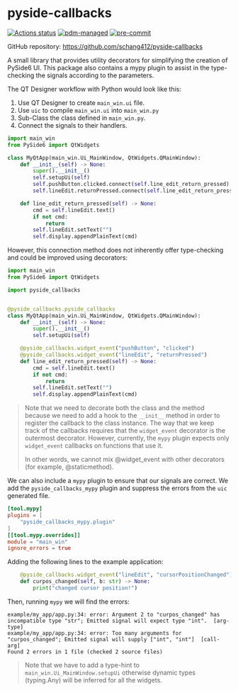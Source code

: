 # pyside-callbacks

[![Actions status](https://github.com/schang412/pyside-callbacks/workflows/regression-tests/badge.svg)](https://github.com/schang412/pyside-callbacks/actions)
[![pdm-managed](https://img.shields.io/badge/pdm-managed-blueviolet)](https://pdm.fming.dev)
[![pre-commit](https://img.shields.io/badge/pre--commit-enabled-brightgreen?logo=pre-commit)](https://github.com/pre-commit/pre-commit)

GitHub repository: https://github.com/schang412/pyside-callbacks

A small library that provides utility decorators for simplifying the creation of PySide6 UI. This package also contains
a mypy plugin to assist in the type-checking the signals according to the parameters.


The QT Designer workflow with Python would look like this:
1. Use QT Designer to create `main_win.ui` file.
2. Use `uic` to compile `main_win.ui` into `main_win.py`
3. Sub-Class the class defined in `main_win.py`.
4. Connect the signals to their handlers.

```python
import main_win
from PySide6 import QtWidgets

class MyQtApp(main_win.Ui_MainWindow, QtWidgets.QMainWindow):
    def __init__(self) -> None:
        super().__init__()
        self.setupUi(self)
        self.pushButton.clicked.connect(self.line_edit_return_pressed)
        self.lineEdit.returnPressed.connect(self.line_edit_return_pressed)

    def line_edit_return_pressed(self) -> None:
        cmd = self.lineEdit.text()
        if not cmd:
            return
        self.lineEdit.setText("")
        self.display.appendPlainText(cmd)
```

However, this connection method does not inherently offer type-checking and could be improved using decorators:
```python
import main_win
from PySide6 import QtWidgets

import pyside_callbacks


@pyside_callbacks.pyside_callbacks
class MyQtApp(main_win.Ui_MainWindow, QtWidgets.QMainWindow):
    def __init__(self) -> None:
        super().__init__()
        self.setupUi(self)

    @pyside_callbacks.widget_event("pushButton", "clicked")
    @pyside_callbacks.widget_event("lineEdit", "returnPressed")
    def line_edit_return_pressed(self) -> None:
        cmd = self.lineEdit.text()
        if not cmd:
            return
        self.lineEdit.setText("")
        self.display.appendPlainText(cmd)
```

> Note that we need to decorate both the class and the method because we need to add a hook to the `__init__` method in order to
> register the callback to the class instance. The way that we keep track of the callbacks requires that the `widget_event` decorator
> is the outermost decorator. However, currently, the `mypy` plugin expects only `widget_event` callbacks on functions that use it.
>
> In other words, we cannot mix @widget_event with other decorators (for example, @staticmethod).

We can also include a `mypy` plugin to ensure that our signals are correct. We add the `pyside_callbacks_mypy` plugin and suppress the errors from the `uic` generated file.
```toml
[tool.mypy]
plugins = [
    "pyside_callbacks_mypy.plugin"
]
[[tool.mypy.overrides]]
module = "main_win"
ignore_errors = true
```

Adding the following lines to the example application:
```python
    @pyside_callbacks.widget_event("lineEdit", "cursorPositionChanged")
    def curpos_changed(self, b: str) -> None:
        print("changed cursor position!")
```

Then, running `mypy` we will find the errors:
```shell
example/my_app/app.py:34: error: Argument 2 to "curpos_changed" has incompatible type "str"; Emitted signal will expect type "int".  [arg-type]
example/my_app/app.py:34: error: Too many arguments for "curpos_changed"; Emitted signal will supply ["int", "int"]  [call-arg]
Found 2 errors in 1 file (checked 2 source files)
```

> Note that we have to add a type-hint to `main_win.Ui_MainWindow.setupUi` otherwise dynamic types (typing.Any) will be inferred for all the widgets.
